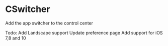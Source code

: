 CSwitcher
=========

Add the app switcher to the control center

Todo: 
Add Landscape support
Update preference page
Add support for iOS 7,8 and 10